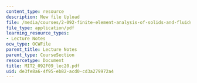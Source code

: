```yaml
---
content_type: resource
description: New file Upload
file: /media/courses/2-092-finite-element-analysis-of-solids-and-fluids-i-fall-2009/de3fe8a64f95eb82acd0cd3a279972a4_MIT2_092F09_lec20.pdf
file_type: application/pdf
learning_resource_types:
- Lecture Notes
ocw_type: OCWFile
parent_title: Lecture Notes
parent_type: CourseSection
resourcetype: Document
title: MIT2_092F09_lec20.pdf
uid: de3fe8a6-4f95-eb82-acd0-cd3a279972a4
---
```

